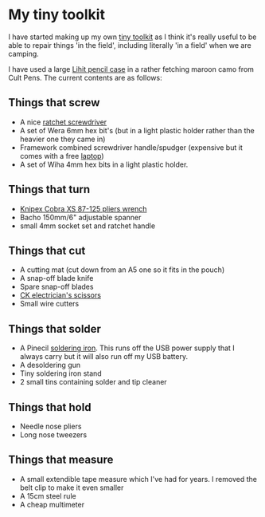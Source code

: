 # My tiny toolkit

I have started making up my own [tiny toolkit](https://tinytoolk.it/) as I think it's really useful to be able to repair things 'in the field', including literally 'in a field' when we are camping.

I have used a large [Lihit pencil case](https://cultpens.com/products/lihit-lab-triple-pen-case) in a rather fetching maroon camo from Cult Pens.  The current contents are as follows:

## Things that screw

- A nice [ratchet screwdriver](https://tinytoolk.it/tools/wera-838-ra-s/)
- A set of Wera 6mm hex bit's (but in a light plastic holder rather than the heavier one they came in)
- Framework combined screwdriver handle/spudger (expensive but it comes with a free [laptop](../computing/framework_13.md))
- A set of Wiha 4mm hex bits in a light plastic holder.

## Things that turn

- [Knipex Cobra XS 87-125 pliers wrench](https://tinytoolk.it/tools/knipex-cobra/)
- Bacho 150mm/6" adjustable spanner
- small 4mm socket set and ratchet handle

## Things that cut

- A cutting mat (cut down from an A5 one so it fits in the pouch)
- A snap-off blade knife
- Spare snap-off blades
- [CK electrician's scissors](https://www.primetools.co.uk/product/ck-492001-heavy-duty-electricians-scissors-140mm-soft-cable-tape-ties/)
- Small wire cutters

## Things that solder

- A Pinecil [soldering iron](https://tinytoolk.it/tools/pinecil-soldering-iron/). This runs off the USB power supply that I always carry but it will also run off my USB battery.
- A desoldering gun
- Tiny soldering iron stand
- 2 small tins containing solder and tip cleaner

## Things that hold

- Needle nose pliers
- Long nose tweezers

## Things that measure

- A small extendible tape measure which I've had for years. I removed the belt clip to make it even smaller
- A 15cm steel rule
- A cheap multimeter
